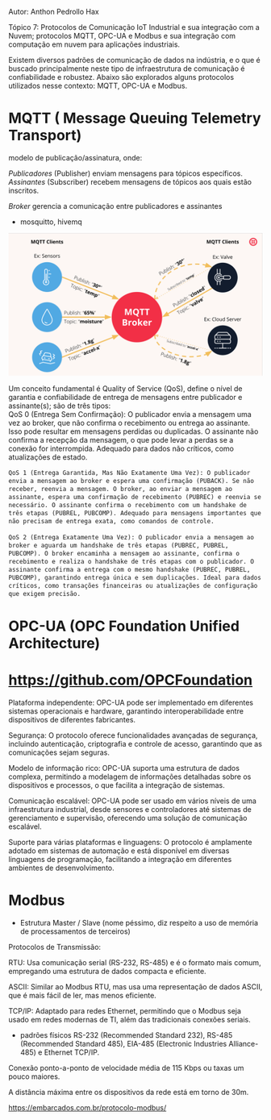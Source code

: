 Autor: Anthon Pedrollo Hax

Tópico 7: Protocolos de Comunicação IoT Industrial e sua integração com a Nuvem; protocolos MQTT, OPC-UA e Modbus e sua integração com computação em nuvem para aplicações industriais.

Existem diversos padrões de comunicação de dados na indústria, e o que é buscado principalmente neste tipo de infraestrutura de comunicação é confiabilidade e robustez. Abaixo são explorados alguns protocolos utilizados nesse contexto: MQTT, OPC-UA e Modbus.

# MQTT ( Message Queuing Telemetry Transport)

modelo de publicação/assinatura, onde:

*Publicadores* (Publisher) enviam mensagens para tópicos específicos.
*Assinantes* (Subscriber) recebem mensagens de tópicos aos quais estão inscritos.

*Broker* gerencia a comunicação entre publicadores e assinantes

- mosquitto, hivemq

[<img alt="MQTT" width="600px" src="MQTT_Diagram.png" />](https://www.twilio.com/en-us/blog/what-is-mqtt)

Um conceito fundamental é Quality of Service (QoS), define o nível de garantia e confiabilidade de entrega de mensagens entre publicador e assinante(s); são de três tipos:  
    QoS 0 (Entrega Sem Confirmação): O publicador envia a mensagem uma vez ao broker, que não confirma o recebimento ou entrega ao assinante. Isso pode resultar em mensagens perdidas ou duplicadas. O assinante não confirma a recepção da mensagem, o que pode levar a perdas se a conexão for interrompida. Adequado para dados não críticos, como atualizações de estado.
    
    QoS 1 (Entrega Garantida, Mas Não Exatamente Uma Vez): O publicador envia a mensagem ao broker e espera uma confirmação (PUBACK). Se não receber, reenvia a mensagem. O broker, ao enviar a mensagem ao assinante, espera uma confirmação de recebimento (PUBREC) e reenvia se necessário. O assinante confirma o recebimento com um handshake de três etapas (PUBREL, PUBCOMP). Adequado para mensagens importantes que não precisam de entrega exata, como comandos de controle.
    
    QoS 2 (Entrega Exatamente Uma Vez): O publicador envia a mensagem ao broker e aguarda um handshake de três etapas (PUBREC, PUBREL, PUBCOMP). O broker encaminha a mensagem ao assinante, confirma o recebimento e realiza o handshake de três etapas com o publicador. O assinante confirma a entrega com o mesmo handshake (PUBREC, PUBREL, PUBCOMP), garantindo entrega única e sem duplicações. Ideal para dados críticos, como transações financeiras ou atualizações de configuração que exigem precisão.


# OPC-UA (OPC Foundation Unified Architecture)

# <https://github.com/OPCFoundation>

Plataforma independente: OPC-UA pode ser implementado em diferentes sistemas operacionais e hardware, garantindo interoperabilidade entre dispositivos de diferentes fabricantes.

Segurança: O protocolo oferece funcionalidades avançadas de segurança, incluindo autenticação, criptografia e controle de acesso, garantindo que as comunicações sejam seguras.

Modelo de informação rico: OPC-UA suporta uma estrutura de dados complexa, permitindo a modelagem de informações detalhadas sobre os dispositivos e processos, o que facilita a integração de sistemas.

Comunicação escalável: OPC-UA pode ser usado em vários níveis de uma infraestrutura industrial, desde sensores e controladores até sistemas de gerenciamento e supervisão, oferecendo uma solução de comunicação escalável.

Suporte para várias plataformas e linguagens: O protocolo é amplamente adotado em sistemas de automação e está disponível em diversas linguagens de programação, facilitando a integração em diferentes ambientes de desenvolvimento.


# Modbus

- Estrutura Master / Slave (nome péssimo, diz respeito a uso de memória de processamentos de terceiros)

Protocolos de Transmissão:

 RTU: Usa comunicação serial (RS-232, RS-485) e é o formato mais comum, empregando uma estrutura de dados compacta e eficiente.


 ASCII: Similar ao Modbus RTU, mas usa uma representação de dados ASCII, que é mais fácil de ler, mas menos eficiente.


 TCP/IP: Adaptado para redes Ethernet, permitindo que o Modbus seja usado em redes modernas de TI, além das tradicionais conexões seriais.

- padrões físicos RS-232 (Recommended Standard 232), RS-485 (Recommended Standard 485), EIA-485 (Electronic Industries Alliance-485) e Ethernet TCP/IP.

Conexão ponto-a-ponto de velocidade média de 115 Kbps ou taxas um pouco maiores.

A distância máxima entre os dispositivos da rede está em torno de 30m.

<https://embarcados.com.br/protocolo-modbus/>
